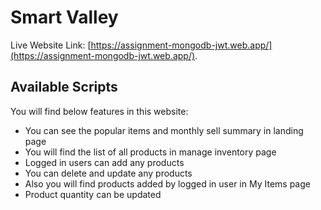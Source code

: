 # Smart Valley

Live Website Link: [https://assignment-mongodb-jwt.web.app/](https://assignment-mongodb-jwt.web.app/).

## Available Scripts

You will find below features in this website:

* You can see the popular items and monthly sell summary in landing page
* You will find the list of all products in manage inventory page
* Logged in users can add any products
* You can delete and update any products
* Also you will find products added by logged in user in My Items page
* Product quantity can be updated

